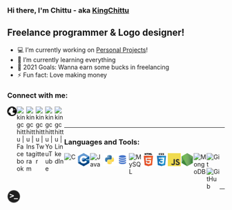 ### Hi there, I'm Chittu - aka [KingChittu][website] 


## Freelance programmer & Logo designer!

- :computer: I’m currently working on [Personal Projects][gitprojects]!
- :blue_book: I’m currently learning everything
- :dart: 2021 Goals: Wanna earn some bucks in freelancing
- ⚡ Fun fact: Love making money


### Connect with me:

[<img align="left" alt="kingchittu.com" width="22px" src="https://raw.githubusercontent.com/iconic/open-iconic/master/svg/globe.svg" />][website]
[<img align="left" alt="kingchittu | Facebook" width="22px" src="https://cdn.jsdelivr.net/npm/simple-icons@v3/icons/facebook.svg" />][facebook]
[<img align="left" alt="kingchittu | Instagram" width="22px" src="https://cdn.jsdelivr.net/npm/simple-icons@v3/icons/instagram.svg" />][instagram]
[<img align="left" alt="kingchittu | Twitter" width="22px" src="https://cdn.jsdelivr.net/npm/simple-icons@v3/icons/twitter.svg" />][twitter]
[<img align="left" alt="kingchittu | YouTube" width="22px" src="https://cdn.jsdelivr.net/npm/simple-icons@v3/icons/youtube.svg" />][youtube]
[<img align="left" alt="kingchittu | LinkedIn" width="22px" src="https://cdn.jsdelivr.net/npm/simple-icons@v3/icons/linkedin.svg" />][linkedin] <br />
<br />
 
***
  
### Languages and Tools:
<img align="left" alt="C" width="30px" src="https://github.com/kingchittu/kingchittu/blob/main/assets/c.png" />
<img align="left" alt="C++" width="30px" src="https://raw.githubusercontent.com/github/explore/80688e429a7d4ef2fca1e82350fe8e3517d3494d/topics/cpp/cpp.png" />
<img align="left" alt="Java" width="30px" src="https://github.com/kingchittu/kingchittu/blob/main/assets/java.png" />
<img align="left" alt="python" width="30px" src="https://raw.githubusercontent.com/github/explore/80688e429a7d4ef2fca1e82350fe8e3517d3494d/topics/python/python.png" />
<img align="left" alt="SQL" width="30px" src="https://raw.githubusercontent.com/github/explore/80688e429a7d4ef2fca1e82350fe8e3517d3494d/topics/sql/sql.png" />
<img align="left" alt="MySQL" width="30px" src="https://github.com/kingchittu/kingchittu/blob/main/assets/mysql.png" />
<img align="left" alt="HTML5" width="30px" src="https://raw.githubusercontent.com/github/explore/80688e429a7d4ef2fca1e82350fe8e3517d3494d/topics/html/html.png" />
<img align="left" alt="CSS3" width="30px" src="https://raw.githubusercontent.com/github/explore/80688e429a7d4ef2fca1e82350fe8e3517d3494d/topics/css/css.png" />
<img align="left" alt="JavaScript" width="30px" src="https://raw.githubusercontent.com/github/explore/80688e429a7d4ef2fca1e82350fe8e3517d3494d/topics/javascript/javascript.png" />
<img align="left" alt="Node.js" width="30px" src="https://raw.githubusercontent.com/github/explore/80688e429a7d4ef2fca1e82350fe8e3517d3494d/topics/nodejs/nodejs.png" />
<img align="left" alt="MongoDB" width="30px" src="https://github.com/kingchittu/kingchittu/blob/main/assets/mangodb.png" />
<img align="left" alt="Git" width="30px" src="https://github.com/kingchittu/kingchittu/blob/main/assets/git.png" />
<img align="left" alt="GitHub" width="30px" src="https://github.com/kingchittu/kingchittu/blob/main/assets/github.png" />
<img align="left" alt="Terminal" width="30px" src="https://raw.githubusercontent.com/github/explore/80688e429a7d4ef2fca1e82350fe8e3517d3494d/topics/terminal/terminal.png" /> <br />
<br />
<br />
<br />
 
***
[website]: https://about.me/kingchittu
[twitter]: https://twitter.com/kingchittu
[youtube]: https://youtube.com/kingchittu
[instagram]: https://instagram.com/kingchittu
[linkedin]: https://linkedin.com/in/kingchittu
[facebook]:https://facebook.com/kingchittuofficial
[gitprojects]:https://github.com/kingchittu?tab=repositories



